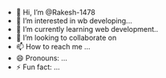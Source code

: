 - 👋 Hi, I’m @Rakesh-1478
- 👀 I’m interested in wb developing...
- 🌱 I’m currently learning web development..
- 💞️ I’m looking to collaborate on 
- 📫 How to reach me ...
- 😄 Pronouns: ...
- ⚡ Fun fact: ...

<!---
Rakesh-1478/Rakesh-1478 is a ✨ special ✨ repository because its `README.md` (this file) appears on your GitHub profile.
You can click the Preview link to take a look at your changes.
--->
